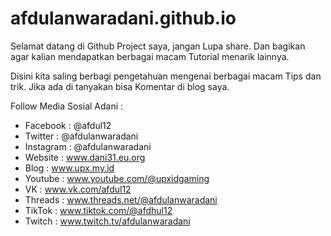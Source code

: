 # afdulanwaradani.github.io

Selamat datang di Github Project saya, jangan Lupa share. Dan bagikan agar kalian mendapatkan berbagai macam Tutorial menarik lainnya.

Disini kita saling berbagi pengetahuan mengenai berbagai macam Tips dan trik. Jika ada di tanyakan bisa Komentar di blog saya.

Follow Media Sosial Adani :
- Facebook : @afdul12
- Twitter : @afdulanwaradani
- Instagram : @afdulanwaradani
- Website : www.dani31.eu.org
- Blog : www.upx.my.id
- Youtube : www.youtube.com/@upxidgaming
- VK : www.vk.com/afdul12
- Threads : www.threads.net/@afdulanwaradani
- TikTok : www.tiktok.com/@afdhul12
- Twitch : www.twitch.tv/afdulanwaradani
